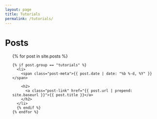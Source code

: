 ```yaml
---
layout: page
title: Tutorials
permalink: /tutorials/
---
```


<div class="home">

  <h1 class="page-heading">Posts</h1>

  <ul class="post-list">
    {% for post in site.posts %}
    
    {% if post.group == "tutorials" %}
      <li>
        <span class="post-meta">{{ post.date | date: "%b %-d, %Y" }}</span>

        <h2>
          <a class="post-link" href="{{ post.url | prepend: site.baseurl }}">{{ post.title }}</a>
        </h2>
      </li>
      {% endif %}
    {% endfor %}
  </ul>

</div>

